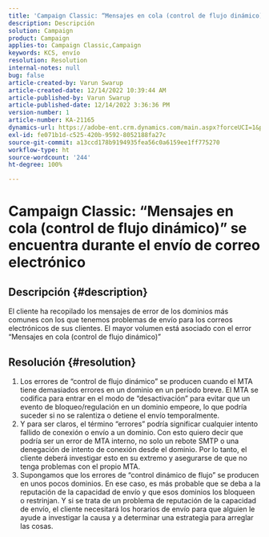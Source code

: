 ```yaml
---
title: 'Campaign Classic: “Mensajes en cola (control de flujo dinámico)” se encuentra durante el envío de correo electrónico'
description: Descripción
solution: Campaign
product: Campaign
applies-to: Campaign Classic,Campaign
keywords: KCS, envío
resolution: Resolution
internal-notes: null
bug: false
article-created-by: Varun Swarup
article-created-date: 12/14/2022 10:39:44 AM
article-published-by: Varun Swarup
article-published-date: 12/14/2022 3:36:36 PM
version-number: 1
article-number: KA-21165
dynamics-url: https://adobe-ent.crm.dynamics.com/main.aspx?forceUCI=1&pagetype=entityrecord&etn=knowledgearticle&id=306a509a-9b7b-ed11-81ac-6045bd006e5a
exl-id: fe071b1d-c525-420b-9592-8052188fa27c
source-git-commit: a13ccd178b9194935fea56c0a6159ee1ff775270
workflow-type: ht
source-wordcount: '244'
ht-degree: 100%

---
```


# Campaign Classic: “Mensajes en cola (control de flujo dinámico)” se encuentra durante el envío de correo electrónico

## Descripción {#description}


El cliente ha recopilado los mensajes de error de los dominios más comunes con los que tenemos problemas de envío para los correos electrónicos de sus clientes. El mayor volumen está asociado con el error “Mensajes en cola (control de flujo dinámico)”


## Resolución {#resolution}


1. Los errores de “control de flujo dinámico” se producen cuando el MTA tiene demasiados errores en un dominio en un período breve. El MTA se codifica para entrar en el modo de “desactivación” para evitar que un evento de bloqueo/regulación en un dominio empeore, lo que podría suceder si no se ralentiza o detiene el envío temporalmente.
2. Y para ser claros, el término “errores” podría significar cualquier intento fallido de conexión o envío a un dominio. Con esto quiero decir que podría ser un error de MTA interno, no solo un rebote SMTP o una denegación de intento de conexión desde el dominio. Por lo tanto, el cliente deberá investigar esto en su extremo y asegurarse de que no tenga problemas con el propio MTA.
3. Supongamos que los errores de “control dinámico de flujo” se producen en unos pocos dominios. En ese caso, es más probable que se deba a la reputación de la capacidad de envío y que esos dominios los bloqueen o restrinjan. Y si se trata de un problema de reputación de la capacidad de envío, el cliente necesitará los horarios de envío para que alguien le ayude a investigar la causa y a determinar una estrategia para arreglar las cosas.

